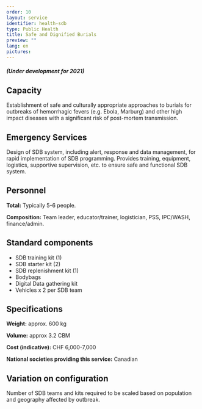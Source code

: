 ```yaml
---
order: 10
layout: service
identifier: health-sdb
type: Public Health
title: Safe and Dignified Burials
preview: ""
lang: en
pictures:
---
```


##### _**(Under development for 2021)**_

## Capacity

Establishment of safe and culturally appropriate approaches to burials for outbreaks of hemorrhagic fevers (e.g. Ebola, Marburg) and other high impact diseases with a significant risk of post-mortem transmission.

## Emergency Services

Design of SDB system, including alert, response and data management, for rapid implementation of SDB programming. Provides training, equipment, logistics, supportive supervision, etc. to ensure safe and functional SDB system.

## Personnel

**Total:** Typically 5-6 people.

**Composition:** Team leader, educator/trainer, logistician, PSS, IPC/WASH, finance/admin.

## Standard components

- SDB training kit (1)
- SDB starter kit (2)
- SDB replenishment kit (1)
- Bodybags
- Digital Data gathering kit 
- Vehicles x 2 per SDB team


## Specifications

**Weight:** approx. 600 kg

**Volume:** approx 3.2 CBM

**Cost (indicative):** CHF 6,000-7,000

**National societies providing this service:** Canadian

## Variation on configuration

Number of SDB teams and kits required to be scaled based on population and geography affected by outbreak.